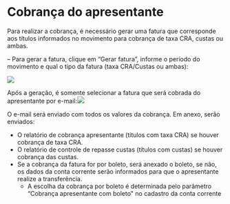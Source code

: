 # Cobrança do apresentante



Para realizar a cobrança, é necessário gerar uma fatura que corresponde aos títulos informados no movimento para cobrança de taxa CRA, custas ou ambas.

– Para gerar a fatura, clique em “Gerar fatura”, informe o período do movimento e qual o tipo da fatura (taxa CRA/Custas ou ambas):

![](http://manual.crabr.com.br/manual/wp-content/uploads/2021/03/img-plataforma4.png)

Após a geração, é somente selecionar a fatura que será cobrada do apresentante por e-mail:![](http://manual.crabr.com.br/manual/wp-content/uploads/2021/03/img-plataforma5.png)

O e-mail será enviado com todos os valores da cobrança. Em anexo, serão enviados:

* O relatório de cobrança apresentante (títulos com taxa CRA) se houver cobrança de taxa CRA.
* O relatório de controle de repasse custas (títulos com custas) se houver cobrança das custas.
* Se a cobrança da fatura for por boleto, será anexado o boleto, se não, os dados da conta corrente serão informados para que o apresentante realize a transferência.
  * A escolha da cobrança por boleto é determinada pelo parâmetro “Cobrança apresentante com boleto" no cadastro da conta corrente
